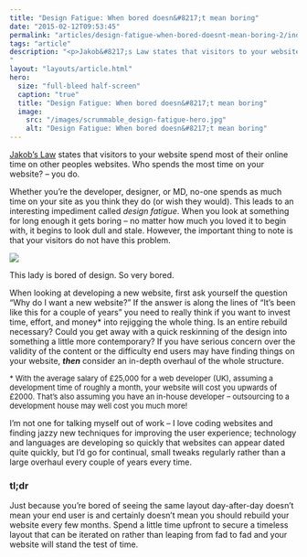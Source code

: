```yaml
---
title: "Design Fatigue: When bored doesn&#8217;t mean boring"
date: "2015-02-12T09:53:45"
permalink: "articles/design-fatigue-when-bored-doesnt-mean-boring-2/index.html"
tags: "article"
description: "<p>Jakob&#8217;s Law states that visitors to your website spend most of their online time on other peoples websites. Who spends the most time on your website? &#8211; you do. Whether you&#8217;re the developer, designer, or MD, no-one spends as much time on your site as you think they do (or wish they would). This leads </p>
"
layout: "layouts/article.html"
hero:
  size: "full-bleed half-screen"
  caption: "true"
  title: "Design Fatigue: When bored doesn&#8217;t mean boring"
  image:
    src: "/images/scrummable_design-fatigue-hero.jpg"
    alt: "Design Fatigue: When bored doesn&#8217;t mean boring"
---
```

<div class='intro'><p><a href="http://www.nngroup.com/articles/end-of-web-design/" target="_blank" rel="noopener noreferrer">Jakob&#8217;s Law</a> states that visitors to your website spend most of their online time on other peoples websites. Who spends the most time on your website? &#8211; you do.</div>
<p>Whether you&#8217;re the developer, designer, or MD, no-one spends as much time on your site as you think they do (or wish they would). This leads to an interesting impediment called <em>design fatigue</em>. When you look at something for long enough it gets boring &#8211; no matter how much you loved it to begin with, it begins to look dull and stale. However, the important thing to note is that your visitors do not have this problem.</p>
<p><div id="attachment_43" style="width: 610px" class="wp-caption alignnone"><img src="/images/scrummable_Bored-of-content-marketing-600x481.jpg" style="aspect-ratio: 600/481" /><p id="caption-attachment-43" class="wp-caption-text">This lady is bored of design. So very bored.</p></div></p>
<p>When looking at developing a new website, first ask yourself the question &#8220;Why do I want a new website?&#8221; If the answer is along the lines of &#8220;It&#8217;s been like this for a couple of years&#8221; you need to really think if you want to invest time, effort, and money* into rejigging the whole thing. Is an entire rebuild necessary? Could you get away with a quick reskinning of the design into something a little more contemporary? If you have serious concern over the validity of the content or the difficulty end users may have finding things on your website, <b><i>then</i></b> consider an in-depth overhaul of the whole structure.</p>
<p><span style="font-size: 13px;">* With the average salary of £25,000 for a web developer (UK), assuming a development time of roughly a month, your website will cost you upwards of £2000. That&#8217;s also assuming you have an in-house developer &#8211; outsourcing to a development house may well cost you much more!</span></p>
<p>I&#8217;m not one for talking myself out of work &#8211; I love coding websites and finding jazzy new techniques for improving the user experience; technology and languages are developing so quickly that websites can appear dated quite quickly, but I&#8217;d go for continual, small tweaks regularly rather than a large overhaul every couple of years every time.</p>
<h3>tl;dr</h3>
<p>Just because you&#8217;re bored of seeing the same layout day-after-day doesn&#8217;t mean your end user is and certainly doesn&#8217;t mean you should rebuild your website every few months. Spend a little time upfront to secure a timeless layout that can be iterated on rather than leaping from fad to fad and your website will stand the test of time.</p>
